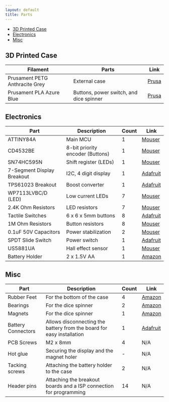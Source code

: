 ```yaml
---
layout: default
title: Parts
---
```


- [3D Printed Case](#3d-printed-case)
- [Electronics](#electronics)
- [Misc](#misc)

## 3D Printed Case

| Filament                       | Parts                                   | Link                                                                         |
| ------------------------------ | --------------------------------------- | ---------------------------------------------------------------------------- |
| Prusament PETG Anthracite Grey | External case                           | [Prusa](https://www.prusa3d.com/product/prusament-petg-anthracite-grey-1kg/) |
| Prusament PLA Azure Blue       | Buttons, power switch, and dice spinner | [Prusa](https://www.prusa3d.com/product/prusament-pla-azure-blue-1kg/)       |

## Electronics

| Part                       | Description                      | Count | Link                                                               |
| -------------------------- | -------------------------------- | ----- | ------------------------------------------------------------------ |
| ATTINY84A                  | Main MCU                         | 1     | [Mouser](https://www.mouser.com/ProductDetail/556-ATTINY84A-PU)    |
| CD4532BE                   | 8-bit priority encoder (Buttons) | 1     | [Mouser](https://www.mouser.com/ProductDetail/595-CD4532BE)        |
| SN74HC595N                 | Shift register (LEDs)            | 1     | [Mouser](https://www.mouser.com/ProductDetail/595-SN74HC595N)      |
| 7-Segment Display Breakout | I2C, 4 digit display             | 1     | [Adafruit](https://www.adafruit.com/product/881)                   |
| TPS61023 Breakout          | Boost converter                  | 1     | [Adafruit](https://www.adafruit.com/product/4654)                  |
| WP7113LVBC/D (LED)         | Low current LEDs                 | 7     | [Mouser](https://www.mouser.com/ProductDetail/604-WP7113LVBCD)     |
| 2.4K Ohm Resistors         | LED resistors                    | 7     | [Mouser](https://www.mouser.com/ProductDetail/603-CFR-25JR-52-2K4) |
| Tactile Switches           | 6 x 6 x 5mm buttons              | 8     | [Adafruit](https://www.adafruit.com/product/4184)                  |
| 1M Ohm Resistors           | Button resistors                 | 8     | [Mouser](https://www.mouser.com/ProductDetail/603-CFR-25JR-521M)   |
| 0.1uF 50V Capacitors       | Power stabilization              | 2     | [Mouser](https://www.mouser.com/ProductDetail/594-K104K15X7RF5TL2) |
| SPDT Slide Switch          | Power switch                     | 1     | [Adafruit](https://www.adafruit.com/product/805)                   |
| US5881UA                   | Hall effect sensor               | 1     | [Mouser](https://www.mouser.com/ProductDetail/482-5881LUAAAA000BU) |
| Battery Holder             | 2 x 1.5V AA                      | 1     | [Amazon](https://www.amazon.com/dp/B013GNC08C)                     |

## Misc

| Part               | Description                                                           | Count | Link                                                   |
| ------------------ | --------------------------------------------------------------------- | ----- | ------------------------------------------------------ |
| Rubber Feet        | For the bottom of the case                                            | 4     | [Amazon](https://www.amazon.com/dp/B07R17T68B)         |
| Bearings           | For the dice spinner                                                  | 2     | [Amazon](https://www.amazon.com/dp/B000OYU0TS)         |
| Magnets            | For the dice spinner                                                  | 1     | [Amazon](https://www.amazon.com/gp/product/B09WZTSQ9Y) |
| Battery Connectors | Allows disconnecting the battery from the board for easy installation | 1     | [Adafruit](https://www.adafruit.com/product/2880)      |
| PCB Screws         | M2 x 8mm                                                              | 4     | N/A                                                    |
| Hot glue           | Securing the display and the magnet holer                             | -     | N/A                                                    |
| Tacking screws     | Attaching the battery holder to the case                              | 2     | N/A                                                    |
| Header pins        | Attaching the breakout boards and a ISP connection for programming    | 14    | N/A                                                    |